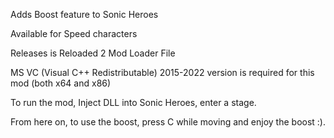 Adds Boost feature to Sonic Heroes

Available for Speed characters

Releases is Reloaded 2 Mod Loader File

MS VC (Visual C++ Redistributable) 2015-2022 version is required for this mod (both x64 and x86)

To run the mod, Inject DLL into Sonic Heroes, enter a stage.

From here on, to use the boost, press C while moving and enjoy the boost :).
